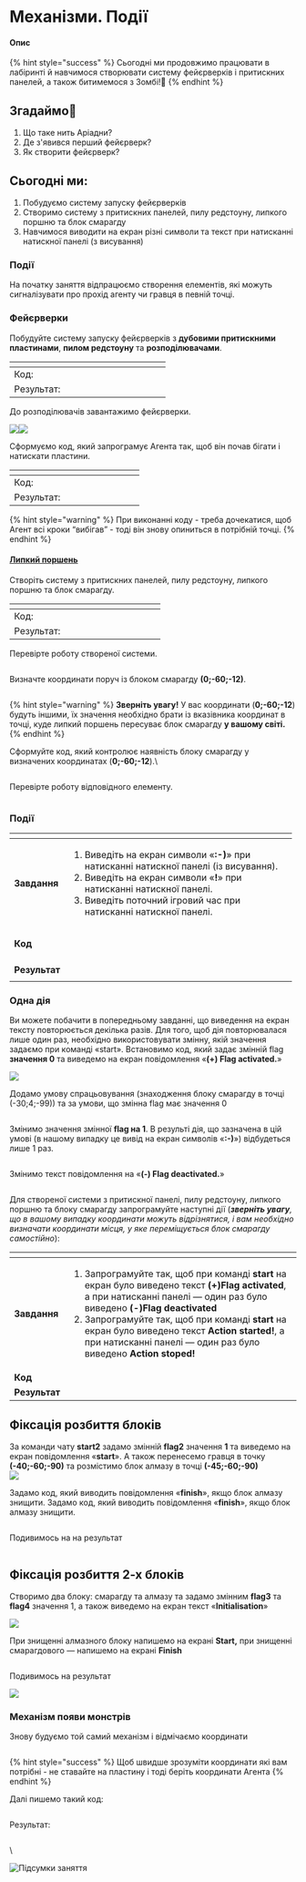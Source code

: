 # Механізми. Події

#### Опис

{% hint style="success" %}
Сьогодні ми продовжимо працювати в лабіринті й навчимося створювати систему фейєрверків і притискних панелей, а також битимемося з Зомбі!👾
{% endhint %}

## Згадаймо🤔

1. Що таке нить Аріадни?&#x20;
2. Де з'явився перший фейєрверк?
3. Як створити фейєрверк?

## Сьогодні ми:

1. Побудуємо систему запуску фейєрверків
2. Створимо систему з притискних панелей, пилу редстоуну, липкого поршню та блок смарагду
3. Навчимося виводити на екран різні символи та текст при натисканні натискної панелі (з висування)

### Події

На початку заняття відпрацюємо створення елементів, які можуть сигналізувати про прохід агенту чи гравця в певній точці.

### Фейєрверки

Побудуйте систему запуску фейєрверків з **дубовими притискними пластинами**, **пилом редстоуну** та **розподілювачами**.

<table><thead><tr><th width="242"></th><th></th></tr></thead><tbody><tr><td>Код:</td><td><img src=".gitbook/assets/88.png" alt=""></td></tr><tr><td>Результат:</td><td><img src=".gitbook/assets/89.png" alt=""></td></tr></tbody></table>

До розподілювачів завантажимо фейєрверки.

![](<.gitbook/assets/image (26).png>)![](<.gitbook/assets/image (21).png>)

Сформуємо код, який запрограмує Агента так, щоб він почав бігати і натискати пластини.

<table><thead><tr><th width="196"></th><th></th></tr></thead><tbody><tr><td>Код:</td><td><img src=".gitbook/assets/90.png" alt=""></td></tr><tr><td>Результат:</td><td><img src=".gitbook/assets/Screen Recording (02.02.2023 16-26-37).gif" alt=""></td></tr></tbody></table>

{% hint style="warning" %}
При виконанні коду - треба дочекатися, щоб Агент всі кроки “вибігав” - тоді він знову опиниться в потрібній точці.
{% endhint %}

#### [Липкий поршень](https://makecode.com/\_gtCLmE2Lx9f3)

Створіть систему з притискних панелей, пилу редстоуну, липкого поршню та блок смарагду.

<table><thead><tr><th width="233"></th><th></th></tr></thead><tbody><tr><td>Код:</td><td><img src=".gitbook/assets/91.png" alt=""><br><img src=".gitbook/assets/92.png" alt=""></td></tr><tr><td>Результат:</td><td><img src="https://github.com/mikh-maksi/minecraft_cards2/raw/main/lesson04/img/piston01.png" alt="" data-size="original"></td></tr></tbody></table>

Перевірте роботу створеної системи.

<div align="left">

<img src="https://github.com/mikh-maksi/minecraft_cards2/raw/main/lesson04/img/piston02.gif" alt="">

</div>

Визначте координати поруч із блоком смарагду **(0;-60;-12)**.&#x20;

<figure><img src=".gitbook/assets/93.png" alt=""><figcaption></figcaption></figure>

{% hint style="warning" %}
**Зверніть увагу!** У вас координати (**0;-60;-12**) будуть іншими, їх значення необхідно брати із вказівника координат в точці, куде липкий поршень пересуває блок смарагду **у вашому світі.**
{% endhint %}

Сформуйте код, який контролює наявність блоку смарагду у визначених координатах (**0;-60;-12**).\


<figure><img src=".gitbook/assets/94.png" alt=""><figcaption></figcaption></figure>

Перевірте роботу відповідного елементу.

<figure><img src=".gitbook/assets/Screen Recording (07.02.2023 13-55-37).gif" alt=""><figcaption></figcaption></figure>

### Події

<table><thead><tr><th> </th><th width="383.66666666666663"> </th></tr></thead><tbody><tr><td><strong>Завдання</strong></td><td><p></p><ol><li>Виведіть на екран символи «<strong>:-)</strong>» при натисканні натискної панелі (із висування).</li><li>Виведіть на екран символи «<strong>!</strong>» при натисканні натискної панелі.</li><li>Виведіть поточний ігровий час при натисканні натискної панелі.</li></ol></td></tr><tr><td><strong>Код</strong></td><td><p><img src=".gitbook/assets/93.png" alt="" data-size="original"></p><p><img src=".gitbook/assets/94.png" alt="" data-size="original"></p></td></tr><tr><td><strong>Результат</strong></td><td><p></p><p><img src=".gitbook/assets/Screen Recording (07.02.2023 13-55-37).gif" alt="" data-size="original"></p></td></tr></tbody></table>

### Одна дія

Ви можете побачити в попередньому завданні, що виведення на екран тексту повторюється декілька разів. Для того, щоб дія повторювалася лише один раз, необхідно використовувати змінну, якій значення задаємо при команді «start». Встановимо код, який задає змінній flag **значення 0** та виведемо на екран повідомлення «**(+) Flag activated.**»

![](.gitbook/assets/97.png)

Додамо умову спрацьовування (знаходження блоку смарагду в точці (-30;4;-99)) та за умови, що змінна flag має значення 0

<figure><img src=".gitbook/assets/95.png" alt=""><figcaption></figcaption></figure>

Змінимо значення змінної **flag на 1**. В результі дія, що зазначена в цій умові (в нашому випадку це вивід на екран символів «**:-)**») відбудеться лише 1 раз.

<figure><img src=".gitbook/assets/96.png" alt=""><figcaption></figcaption></figure>

Змінимо текст повідомлення на «**(-) Flag deactivated.**»

<figure><img src=".gitbook/assets/1123456789.gif" alt=""><figcaption></figcaption></figure>

Для створеної системи з притискної панелі, пилу редстоуну, липкого поршню та блоку смарагду запрограмуйте наступні дії (_**зверніть увагу**, що в вашому випадку координати можуть відрізнятися, і вам необхідно визначати координати місця, у яке переміщується блок смарагду самостійно_):

<table data-header-hidden><thead><tr><th> </th><th width="413.66666666666663"> </th></tr></thead><tbody><tr><td><strong>Завдання</strong></td><td><ol><li>Запрограмуйте так, щоб при команді <strong>start</strong> на екран було виведено текст <strong>(+)Flag activated</strong>, а при натисканні панелі — один раз було виведено <strong>(-)Flag deactivated</strong></li><li>Запрограмуйте так, щоб при команді <strong>start</strong> на екран було виведено текст <strong>Action started!</strong>, а при натисканні панелі — один раз було виведено <strong>Action stoped!</strong></li></ol></td></tr><tr><td><strong>Код</strong></td><td><img src=".gitbook/assets/97.png" alt=""><br><img src=".gitbook/assets/98.png" alt=""></td></tr><tr><td><strong>Результат</strong></td><td><img src=".gitbook/assets/1123456789.gif" alt="" data-size="original"></td></tr></tbody></table>



## Фіксація розбиття блоків

За команди чату **start2** задамо змінній **flag2** значення **1** та виведемо на екран повідомлення «**start**». А також перенесемо гравця в точку **(-40;-60;-90)** та розмістимо блок алмазу в точці **(-45;-60;-90)**\
![](.gitbook/assets/99.png)

Задамо код, який виводить повідомлення «**finish**», якщо блок алмазу знищити. Задамо код, який виводить повідомлення «**finish**», якщо блок алмазу знищити.

<figure><img src=".gitbook/assets/100 (2).png" alt=""><figcaption></figcaption></figure>

Подивимось на на результат

<figure><img src=".gitbook/assets/Screen Recording (07.02.2023 15-45-49).gif" alt=""><figcaption></figcaption></figure>

## Фіксація розбиття 2-х блоків

Створимо два блоку: смарагду та алмазу та задамо змінним **flag3** та **flag4** значення 1, а також виведемо на екран текст «**Initialisation**»

![](.gitbook/assets/101.png)

При знищенні алмазного блоку напишемо на екрані **Start,** при знищенні смарагдового — напишемо на екрані **Finish**

<figure><img src=".gitbook/assets/102.png" alt=""><figcaption></figcaption></figure>

Подивимось на результат

![](<.gitbook/assets/Screen Recording (07.02.2023 15-56-21).gif>)

### Механізм появи монстрів

Знову будуємо той самий механізм і відмічаємо координати

<figure><img src=".gitbook/assets/109.png" alt=""><figcaption></figcaption></figure>

{% hint style="success" %}
Щоб швидше зрозуміти координати які вам потрібні - не ставайте на пластину і тоді беріть координати Агента
{% endhint %}

Далі пишемо такий код:

<figure><img src=".gitbook/assets/110.png" alt=""><figcaption></figcaption></figure>

Результат:

<figure><img src=".gitbook/assets/Screen Recording (07.02.2023 17-22-13).gif" alt=""><figcaption></figcaption></figure>



\


![Підсумки заняття](<.gitbook/assets/Group 2393.png>)

